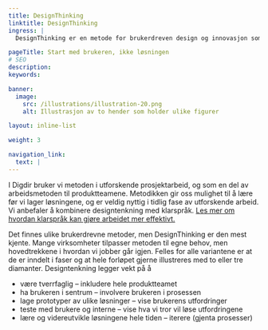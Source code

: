 ```yaml
---
title: Design­Thinking
linktitle: Design­Thinking
ingress: |
  DesignThinking er en metode for brukerdreven design og innovasjon som ofte blir brukt innen produktutvikling. Metoden oppfordrer til å starte med brukeren – ikke løsningen. Ved å sette brukeren først og undersøke utfordringer og mulige løsninger, kan vi utvikle tjenester som dekker brukernes behov.

pageTitle: Start med brukeren, ikke løsningen
# SEO
description:
keywords:

banner:
  image:
    src: /illustrations/illustration-20.png
    alt: Illustrasjon av to hender som holder ulike figurer

layout: inline-list

weight: 3

navigation_link:
  text: |
---
```


I Digdir bruker vi metoden i utforskende prosjektarbeid, og som en del av arbeidsmetoden til produktteamene. Metodikken gir oss mulighet til å lære før vi lager løsningene, og er veldig nyttig i tidlig fase av utforskende arbeid. Vi anbefaler å kombinere designtenkning med klarspråk. 
[Les mer om hvordan klarspråk kan gjøre arbeidet mer effektivt.](https://www.digdir.no/klart-sprak/ny-veileder-om-klart-sprak-i-utvikling-av-digitale-tjenester/3603)

Det finnes ulike brukerdrevne metoder, men DesignThinking er den mest kjente. Mange virksomheter tilpasser metoden til egne behov, men hovedtrekkene i hvordan vi jobber går igjen. Felles for alle variantene er at de er inndelt i faser og at hele forløpet gjerne illustreres med to eller tre diamanter.
Designtenkning legger vekt på å

- være tverrfaglig – inkludere hele produktteamet 
- ha brukeren i sentrum – involvere brukeren i prosessen 
- lage prototyper av ulike løsninger – vise brukerens utfordringer 
- teste med brukere og interne – vise hva vi tror vil løse utfordringene 
- lære og videreutvikle løsningene hele tiden – iterere (gjenta prosesser)

